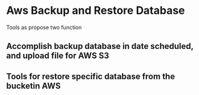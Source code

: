 # Aws Backup and Restore Database

Tools as propose two function 
## Accomplish backup database in date scheduled, and upload file for AWS S3 

## Tools for restore specific database from the bucketin AWS
